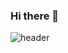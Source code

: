 ### Hi there 👋
![header](https://capsule-render.vercel.app/api?type=wave&color=FFCFDA&height=300&section=header&text=heesu%20GitHub!&fontSize=70&fontColor=B4B4FF)

<!--
**heesus2/heesus2** is a ✨ _special_ ✨ repository because its `README.md` (this file) appears on your GitHub profile.

Here are some ideas to get you started:

- 🔭 I’m currently working on ...
- 🌱 I’m currently learning ...
- 👯 I’m looking to collaborate on ...
- 🤔 I’m looking for help with ...
- 💬 Ask me about ...
- 📫 How to reach me: ...
- 😄 Pronouns: ...
- ⚡ Fun fact: ...
-->
